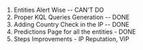 1. Entities Alert Wise -- CAN'T DO
2. Proper KQL Queries Generation -- DONE
3. Adding Country Check in the IP -- DONE
4. Predictions Page for all the entities - DONE
5. Steps Improvements - IP Reputation, VIP